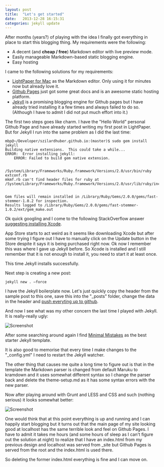 ```yaml
---
layout: post
title:  "Let's get started"
date:   2013-12-28 16:15:31
categories: jekyll update
---
```

After months (years?) of playing with the idea I finally got everything in place to start this blogging thing. My requirements were the following:

  - A decent (and <b>cheap / free</b>) Markdown editor with live preview mode.
  - Easily manageable Markdown-based static blogging engine.
  - Easy hosting

I came to the following solutions for my requirements:

  -  [LightPaper for Mac](http://clockworkengine.com/lightpaper-mac/) as the Markdown editor. Only using it for minutes now but already love it.
  -  [Github Pages](http://pages.github.com) just got some great docs and is an awesome static hosting platform.
  -  [Jekyll](http://jekyllrb.com/docs/home/) is a promising blogging engine for Github pages but I have already tried installing it a few times and always failed to do so. (Although I have to admit I did not put much effort into it.)

The first two steps goes like charm. I have the "Hello World" personal Github Page and have already started writing my first post in LightPaper. 
But for Jekyll I run into the same problem as I did the last time:

```
mbp@~/Developer/szilardhuber.github.io:(master)$ sudo gem install jekyll
Building native extensions.  This could take a while...
ERROR:  Error installing jekyll:
	ERROR: Failed to build gem native extension.

    /System/Library/Frameworks/Ruby.framework/Versions/2.0/usr/bin/ruby extconf.rb
mkmf.rb can't find header files for ruby at /System/Library/Frameworks/Ruby.framework/Versions/2.0/usr/lib/ruby/include/ruby.h


Gem files will remain installed in /Library/Ruby/Gems/2.0.0/gems/fast-stemmer-1.0.2 for inspection.
Results logged to /Library/Ruby/Gems/2.0.0/gems/fast-stemmer-1.0.2/ext/gem_make.out
```

Ok quick googling and I come to the following StackOverflow answer [suggesting installing Xcode](http://stackoverflow.com/questions/10725767/error-installing-jekyll-native-extension-build).

App Store starts to act weird as it seems like downloading Xcode but after some trying I figure out I have to manually click on the Update button in the Store despite it says it is being purchased right now. Ok now I remember this was where I gave up Jekyll before. So Xcode is installed and I still remember that it is not enough to install it, you need to start it at least once.

This time Jekyll installs successfully. 

Next step is creating a new post:

```
jekyll new . —force
```

I have the Jekyll boilerplate now. Let's just quickly copy the header from the sample post to this one, save this into the "_posts" folder, change the data in the header and [push everyting up to github](https://github.com/szilardhuber/szilardhuber.github.io/commit/37d1654556bba04787970a83fd998915ee31b3c0).

And now I see what was my other concern the last time I played with Jekyll. It is really-really ugly:

 ![Screenshot]({{site.url}}/assets/20131228.png)

After some searching around again I find [Minimal Mistakes](http://mmistakes.github.io/minimal-mistakes/) as the best starter Jekyll template. 

It is also good to memorise that every time I make changes to the "_config.yml" I need to restart the Jekyll watcher.

The other thing that causes me quite a long time to figure out is that in the template the Markdown parser is changed from default Maruku to kramdown and it uses somewhat different syntax so I change the parser back and delete the theme-setup.md as it has some syntax errors with the new parser.

Now after playing around with Grunt and LESS and CSS and such (nothing serious) it looks somewhat better:

 ![Screenshot]({{site.url}}/assets/20131228-2.png)
 
One would think that at this point everything is up and running and I can happily start blogging but it turns out that the main page of my site looking good at localhost has the same terrible look and feel on Github Pages. I have to admit it takes me hours (and some hours of sleep as I can't figure out the solution at night) to realize that I have an index.html from my previous design and localhost was served from _site but Github Pages is served from the root and the index.html is used there.

So deleting the former index.html everything is fine and I can move on.